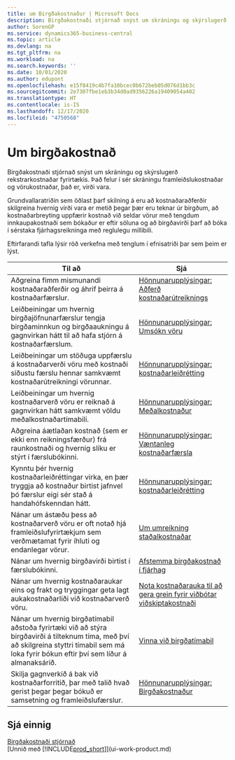 ```yaml
---
title: um Birgðakostnaður | Microsoft Docs
description: Birgðakostnaði stjórnað snýst um skráningu og skýrslugerð rekstrarkostnaðar fyrirtækis. Það felur í sér skráningu framleiðslukostnaðar og vörukostnaðar, það er, virði vara.
author: SorenGP
ms.service: dynamics365-business-central
ms.topic: article
ms.devlang: na
ms.tgt_pltfrm: na
ms.workload: na
ms.search.keywords: ''
ms.date: 10/01/2020
ms.author: edupont
ms.openlocfilehash: e15f8419c4b7fa10bcec0b672beb05d076d1bb3c
ms.sourcegitcommit: 2e7307fbe1eb3b34d0ad9356226a19409054a402
ms.translationtype: HT
ms.contentlocale: is-IS
ms.lasthandoff: 12/17/2020
ms.locfileid: "4750568"
---
```

# <a name="about-inventory-costing"></a>Um birgðakostnað
Birgðakostnaði stjórnað snýst um skráningu og skýrslugerð rekstrarkostnaðar fyrirtækis. Það felur í sér skráningu framleiðslukostnaðar og vörukostnaðar, það er, virði vara.  

 Grundvallaratriðin sem öðlast þarf skilning á eru að kostnaðaraðferðir skilgreina hvernig virði vara er metið þegar þær eru teknar úr birgðum, að kostnaðarbreyting uppfærir kostnað við seldar vörur með tengdum innkaupakostnaði sem bókaður er eftir söluna og að birgðavirði þarf að bóka í sérstaka fjárhagsreikninga með reglulegu millibili.  

 Eftirfarandi tafla lýsir röð verkefna með tenglum í efnisatriði þar sem þeim er lýst.   

|**Til að**|**Sjá**|  
|------------|-------------|  
|Aðgreina fimm mismunandi kostnaðaraðferðir og áhrif þeirra á kostnaðarfærslur.|[Hönnunarupplýsingar: Aðferð kostnaðarútreiknings](design-details-costing-methods.md)|  
|Leiðbeiningar um hvernig birgðajöfnunarfærslur tengja birgðaminnkun og birgðaaukningu á gagnvirkan hátt til að hafa stjórn á kostnaðarfærslum.|[Hönnunarupplýsingar: Umsókn vöru](design-details-item-application.md)|  
|Leiðbeiningar um stöðuga uppfærslu á kostnaðarverði vöru með kostnaði síðustu færslu hennar samkvæmt kostnaðarútreikningi vörunnar.|[Hönnunarupplýsingar: kostnaðarleiðrétting](design-details-cost-adjustment.md)|  
|Leiðbeiningar um hvernig kostnaðarverð vöru er reiknað á gagnvirkan hátt samkvæmt völdu meðalkostnaðartímabili.|[Hönnunarupplýsingar: Meðalkostnaður](design-details-average-cost.md)|  
|Aðgreina áætlaðan kostnað (sem er ekki enn reikningsfærður) frá raunkostnaði og hvernig slíku er stýrt í færslubókinni.|[Hönnunarupplýsingar: Væntanleg kostnaðarfærsla](design-details-expected-cost-posting.md)|  
|Kynntu þér hvernig kostnaðarleiðréttingar virka, en þær tryggja að kostnaður birtist jafnvel þó færslur eigi sér stað á handahófskenndan hátt.|[Hönnunarupplýsingar: kostnaðarleiðrétting](design-details-cost-adjustment.md)|  
|Nánar um ástæðu þess að kostnaðarverð vöru er oft notað hjá framleiðslufyrirtækjum sem verðmætamat fyrir íhluti og endanlegar vörur.|[Um umreikning staðalkostnaðar](finance-about-calculating-standard-cost.md)|  
|Nánar um hvernig birgðavirði birtist í færslubókinni.|[Afstemma birgðakostnað í fjárhag](finance-how-to-post-inventory-costs-to-the-general-ledger.md)|  
|Nánar um hvernig kostnaðaraukar eins og frakt og tryggingar geta lagt aukakostnaðarliði við kostnaðarverð vöru.|[Nota kostnaðarauka til að gera grein fyrir viðbótar viðskiptakostnaði](payables-how-assign-item-charges.md)|  
|Nánar um hvernig birgðatímabil aðstoða fyrirtæki við að stýra birgðavirði á tilteknum tíma, með því að skilgreina styttri tímabil sem má loka fyrir bókun eftir því sem líður á almanaksárið.|[Vinna við birgðatímabil](finance-how-to-work-with-inventory-periods.md)|  
|Skilja gagnverkið á bak við kostnaðarforritið, þar með talið hvað gerist þegar þegar bókuð er samsetning og framleiðslufærslur.|[Hönnunarupplýsingar: Birgðakostnaður](design-details-inventory-costing.md)|  

## <a name="see-also"></a>Sjá einnig
[Birgðakostnaði stjórnað](finance-manage-inventory-costs.md)    
[Unnið með [!INCLUDE[prod_short](includes/prod_short.md)]](ui-work-product.md)
